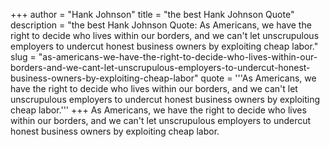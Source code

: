+++
author = "Hank Johnson"
title = "the best Hank Johnson Quote"
description = "the best Hank Johnson Quote: As Americans, we have the right to decide who lives within our borders, and we can't let unscrupulous employers to undercut honest business owners by exploiting cheap labor."
slug = "as-americans-we-have-the-right-to-decide-who-lives-within-our-borders-and-we-cant-let-unscrupulous-employers-to-undercut-honest-business-owners-by-exploiting-cheap-labor"
quote = '''As Americans, we have the right to decide who lives within our borders, and we can't let unscrupulous employers to undercut honest business owners by exploiting cheap labor.'''
+++
As Americans, we have the right to decide who lives within our borders, and we can't let unscrupulous employers to undercut honest business owners by exploiting cheap labor.
